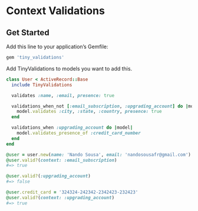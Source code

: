 # Context Validations

## Get Started

Add this line to your application’s Gemfile:

```ruby
gem 'tiny_validations'
```

Add TinyValidations to models you want to add this.

```ruby
class User < ActiveRecord::Base
  include TinyValidations

  validates :name, :email, presence: true

  validations_when_not [:email_subscription, :upgrading_account] do |model|
    model.validates :city, :state, :country, presence: true
  end

  validations_when :upgrading_account do |model|
    model.validates_presence_of :credit_card_number
  end
end

@user = user.new(name: 'Nando Sousa', email: 'nandosousafr@gmail.com')
@user.valid?(context: :email_subscription)
#=> true

@user.valid?(:upgrading_account) 
#=> false

@user.credit_card = '324324-242342-2342423-232423'
@user.valid?(context: :upgrading_account) 
#=> true
```

